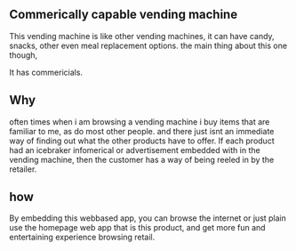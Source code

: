 ## Commerically capable vending machine

This vending machine is like other vending machines, it can have candy, snacks, other even meal replacement options.
the main thing about this one though,

It has commericials.


## Why

often times when i am browsing a vending machine i buy items that are familiar to me, as do most other people. and there just isnt an
immediate way of finding out what the other products have to offer. If each product had an icebraker infomerical or advertisement
embedded with in the vending machine, then the customer has a way of being reeled in by the retailer.

## how

By embedding this webbased app, you can browse the internet or just plain use the homepage web app that is this product, and get more 
fun and entertaining experience browsing retail.

